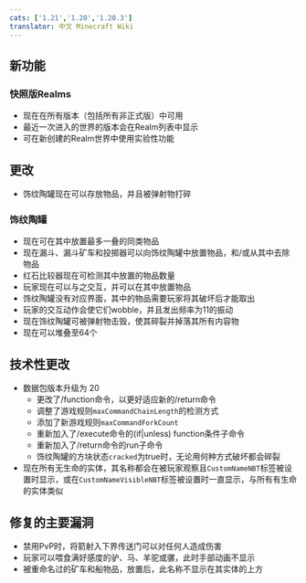 ```yaml
---
cats: ['1.21','1.20','1.20.3']
translator: 中文 Minecraft Wiki
---
```

## 新功能
### 快照版Realms
* 现在在所有版本（包括所有非正式版）中可用
* 最近一次进入的世界的版本会在Realm列表中显示
* 可在新创建的Realm世界中使用实验性功能
## 更改
* 饰纹陶罐现在可以存放物品，并且被弹射物打碎
### 饰纹陶罐
* 现在可在其中放置最多一叠的同类物品
* 现在漏斗、漏斗矿车和投掷器可以向饰纹陶罐中放置物品，和/或从其中去除物品
* 红石比较器现在可检测其中放置的物品数量
* 玩家现在可以与之交互，并可以在其中放置物品
* 饰纹陶罐没有对应界面，其中的物品需要玩家将其破坏后才能取出
* 玩家的交互动作会使它们wobble，并且发出频率为11的振动
* 现在饰纹陶罐可被弹射物击毁，使其碎裂并掉落其所有内容物
* 现在可以堆叠至64个
## 技术性更改
* 数据包版本升级为 20
    * 更改了/function命令，以更好适应新的/return命令
    * 调整了游戏规则`maxCommandChainLength`的检测方式
    * 添加了新游戏规则`maxCommandForkCount`
    * 重新加入了/execute命令的(if|unless) function条件子命令
    * 重新加入了/return命令的run子命令
    * 饰纹陶罐的方块状态`cracked`为true时，无论用何种方式破坏都会碎裂
* 现在所有无生命的实体，其名称都会在被玩家观察且`CustomNameNBT`标签被设置时显示，或在`CustomNameVisibleNBT`标签被设置时一直显示，与所有有生命的实体类似
## 修复的主要漏洞
* 禁用PvP时，将箭射入下界传送门可以对任何人造成伤害
* 玩家可以喂食满好感度的驴、马、羊驼或骡，此时手部动画不显示
* 被重命名过的矿车和船物品，放置后，此名称不显示在其实体的上方
